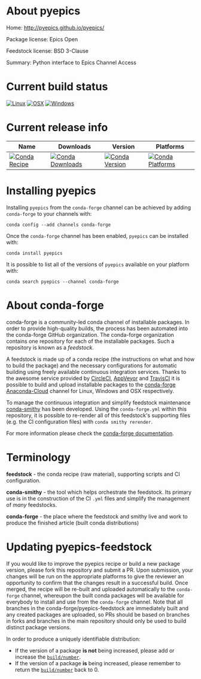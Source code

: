 About pyepics
=============

Home: http://pyepics.github.io/pyepics/

Package license: Epics Open

Feedstock license: BSD 3-Clause

Summary: Python interface to Epics Channel Access



Current build status
====================

[![Linux](https://img.shields.io/circleci/project/github/conda-forge/pyepics-feedstock/master.svg?label=Linux)](https://circleci.com/gh/conda-forge/pyepics-feedstock)
[![OSX](https://img.shields.io/travis/conda-forge/pyepics-feedstock/master.svg?label=macOS)](https://travis-ci.org/conda-forge/pyepics-feedstock)
[![Windows](https://img.shields.io/appveyor/ci/conda-forge/pyepics-feedstock/master.svg?label=Windows)](https://ci.appveyor.com/project/conda-forge/pyepics-feedstock/branch/master)

Current release info
====================

| Name | Downloads | Version | Platforms |
| --- | --- | --- | --- |
| [![Conda Recipe](https://img.shields.io/badge/recipe-pyepics-green.svg)](https://anaconda.org/conda-forge/pyepics) | [![Conda Downloads](https://img.shields.io/conda/dn/conda-forge/pyepics.svg)](https://anaconda.org/conda-forge/pyepics) | [![Conda Version](https://img.shields.io/conda/vn/conda-forge/pyepics.svg)](https://anaconda.org/conda-forge/pyepics) | [![Conda Platforms](https://img.shields.io/conda/pn/conda-forge/pyepics.svg)](https://anaconda.org/conda-forge/pyepics) |

Installing pyepics
==================

Installing `pyepics` from the `conda-forge` channel can be achieved by adding `conda-forge` to your channels with:

```
conda config --add channels conda-forge
```

Once the `conda-forge` channel has been enabled, `pyepics` can be installed with:

```
conda install pyepics
```

It is possible to list all of the versions of `pyepics` available on your platform with:

```
conda search pyepics --channel conda-forge
```


About conda-forge
=================

conda-forge is a community-led conda channel of installable packages.
In order to provide high-quality builds, the process has been automated into the
conda-forge GitHub organization. The conda-forge organization contains one repository
for each of the installable packages. Such a repository is known as a *feedstock*.

A feedstock is made up of a conda recipe (the instructions on what and how to build
the package) and the necessary configurations for automatic building using freely
available continuous integration services. Thanks to the awesome service provided by
[CircleCI](https://circleci.com/), [AppVeyor](https://www.appveyor.com/)
and [TravisCI](https://travis-ci.org/) it is possible to build and upload installable
packages to the [conda-forge](https://anaconda.org/conda-forge)
[Anaconda-Cloud](https://anaconda.org/) channel for Linux, Windows and OSX respectively.

To manage the continuous integration and simplify feedstock maintenance
[conda-smithy](https://github.com/conda-forge/conda-smithy) has been developed.
Using the ``conda-forge.yml`` within this repository, it is possible to re-render all of
this feedstock's supporting files (e.g. the CI configuration files) with ``conda smithy rerender``.

For more information please check the [conda-forge documentation](https://conda-forge.org/docs/).

Terminology
===========

**feedstock** - the conda recipe (raw material), supporting scripts and CI configuration.

**conda-smithy** - the tool which helps orchestrate the feedstock.
                   Its primary use is in the construction of the CI ``.yml`` files
                   and simplify the management of *many* feedstocks.

**conda-forge** - the place where the feedstock and smithy live and work to
                  produce the finished article (built conda distributions)


Updating pyepics-feedstock
==========================

If you would like to improve the pyepics recipe or build a new
package version, please fork this repository and submit a PR. Upon submission,
your changes will be run on the appropriate platforms to give the reviewer an
opportunity to confirm that the changes result in a successful build. Once
merged, the recipe will be re-built and uploaded automatically to the
`conda-forge` channel, whereupon the built conda packages will be available for
everybody to install and use from the `conda-forge` channel.
Note that all branches in the conda-forge/pyepics-feedstock are
immediately built and any created packages are uploaded, so PRs should be based
on branches in forks and branches in the main repository should only be used to
build distinct package versions.

In order to produce a uniquely identifiable distribution:
 * If the version of a package **is not** being increased, please add or increase
   the [``build/number``](https://conda.io/docs/user-guide/tasks/build-packages/define-metadata.html#build-number-and-string).
 * If the version of a package **is** being increased, please remember to return
   the [``build/number``](https://conda.io/docs/user-guide/tasks/build-packages/define-metadata.html#build-number-and-string)
   back to 0.
